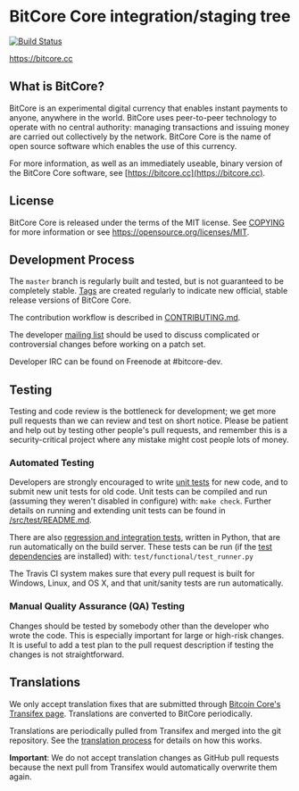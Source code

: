BitCore Core integration/staging tree
=====================================


[![Build Status](https://travis-ci.org/dalijolijo/BitCore.svg?branch=YML)](https://travis-ci.org/dalijolijo/BitCore)

https://bitcore.cc

What is BitCore?
----------------

BitCore is an experimental digital currency that enables instant payments to
anyone, anywhere in the world. BitCore uses peer-to-peer technology to operate
with no central authority: managing transactions and issuing money are carried
out collectively by the network. BitCore Core is the name of open source
software which enables the use of this currency.

For more information, as well as an immediately useable, binary version of
the BitCore Core software, see [https://bitcore.cc](https://bitcore.cc).

License
-------

BitCore Core is released under the terms of the MIT license. See [COPYING](COPYING) for more
information or see https://opensource.org/licenses/MIT.



Development Process
-------------------

The `master` branch is regularly built and tested, but is not guaranteed to be
completely stable. [Tags](https://github.com/LIMXTEC/bitcore/tags) are created
regularly to indicate new official, stable release versions of BitCore Core.

The contribution workflow is described in [CONTRIBUTING.md](CONTRIBUTING.md).

The developer [mailing list](https://groups.google.com/forum/#!forum/bitcore-dev)
should be used to discuss complicated or controversial changes before working
on a patch set.

Developer IRC can be found on Freenode at #bitcore-dev.

Testing
-------

Testing and code review is the bottleneck for development; we get more pull
requests than we can review and test on short notice. Please be patient and help out by testing
other people's pull requests, and remember this is a security-critical project where any mistake might cost people
lots of money.

### Automated Testing

Developers are strongly encouraged to write [unit tests](src/test/README.md) for new code, and to
submit new unit tests for old code. Unit tests can be compiled and run
(assuming they weren't disabled in configure) with: `make check`. Further details on running
and extending unit tests can be found in [/src/test/README.md](/src/test/README.md).

There are also [regression and integration tests](/test), written
in Python, that are run automatically on the build server.
These tests can be run (if the [test dependencies](/test) are installed) with: `test/functional/test_runner.py`

The Travis CI system makes sure that every pull request is built for Windows, Linux, and OS X, and that unit/sanity tests are run automatically.

### Manual Quality Assurance (QA) Testing

Changes should be tested by somebody other than the developer who wrote the
code. This is especially important for large or high-risk changes. It is useful
to add a test plan to the pull request description if testing the changes is
not straightforward.

Translations
------------

We only accept translation fixes that are submitted through [Bitcoin Core's Transifex page](https://www.transifex.com/projects/p/bitcore/).
Translations are converted to BitCore periodically.

Translations are periodically pulled from Transifex and merged into the git repository. See the
[translation process](doc/translation_process.md) for details on how this works.

**Important**: We do not accept translation changes as GitHub pull requests because the next
pull from Transifex would automatically overwrite them again.
